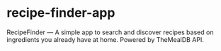 # recipe-finder-app
RecipeFinder — A simple app to search and discover recipes based on ingredients you already have at home. Powered by TheMealDB API.
